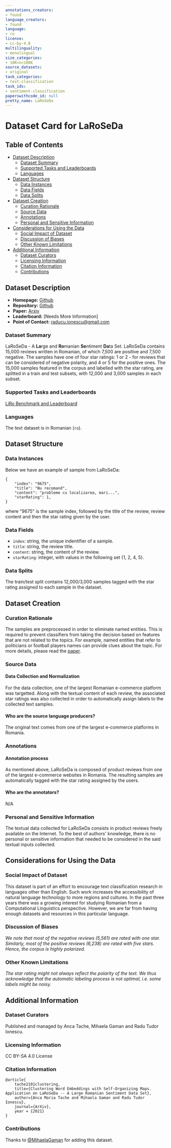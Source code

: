 ```yaml
---
annotations_creators:
- found
language_creators:
- found
language:
- ro
license:
- cc-by-4.0
multilinguality:
- monolingual
size_categories:
- 10K<n<100K
source_datasets:
- original
task_categories:
- text-classification
task_ids:
- sentiment-classification
paperswithcode_id: null
pretty_name: LaRoSeDa
---
```


# Dataset Card for LaRoSeDa

## Table of Contents
- [Dataset Description](#dataset-description)
  - [Dataset Summary](#dataset-summary)
  - [Supported Tasks and Leaderboards](#supported-tasks-and-leaderboards)
  - [Languages](#languages)
- [Dataset Structure](#dataset-structure)
  - [Data Instances](#data-instances)
  - [Data Fields](#data-fields)
  - [Data Splits](#data-splits)
- [Dataset Creation](#dataset-creation)
  - [Curation Rationale](#curation-rationale)
  - [Source Data](#source-data)
  - [Annotations](#annotations)
  - [Personal and Sensitive Information](#personal-and-sensitive-information)
- [Considerations for Using the Data](#considerations-for-using-the-data)
  - [Social Impact of Dataset](#social-impact-of-dataset)
  - [Discussion of Biases](#discussion-of-biases)
  - [Other Known Limitations](#other-known-limitations)
- [Additional Information](#additional-information)
  - [Dataset Curators](#dataset-curators)
  - [Licensing Information](#licensing-information)
  - [Citation Information](#citation-information)
  - [Contributions](#contributions)

## Dataset Description

- **Homepage:** [Github](https://github.com/ancatache/LaRoSeDa)
- **Repository:** [Github](https://github.com/ancatache/LaRoSeDa)
- **Paper:** [Arxiv](https://arxiv.org/pdf/2101.04197.pdf)
- **Leaderboard:** [Needs More Information]
- **Point of Contact:** raducu.ionescu@gmail.com

### Dataset Summary

LaRoSeDa - A **La**rge and **Ro**manian **Se**ntiment **Da**ta Set. LaRoSeDa contains 15,000 reviews written in Romanian, of which 7,500 are positive and 7,500 negative. 
The samples have one of four star ratings: 1 or 2 - for reviews that can be considered of negative polarity, and 4 or 5 for the positive ones.
The 15,000 samples featured in the corpus and labelled with the star rating, are splitted in a train and test subsets, with 12,000 and 3,000 samples in each subset.

### Supported Tasks and Leaderboards

[LiRo Benchmark and Leaderboard](https://eemlcommunity.github.io/ro_benchmark_leaderboard/site/)

### Languages

The text dataset is in Romanian (`ro`).

## Dataset Structure

### Data Instances

Below we have an example of sample from LaRoSeDa:

```
{
    "index": "9675",
    "title": "Nu recomand",
    "content": "probleme cu localizarea, mari...",
    "starRating": 1,
}
```

where "9675" is the sample index, followed by the title of the review, review content and then the star rating given by the user.


### Data Fields

- `index`: string, the unique indentifier of a sample.
- `title`: string, the review title.
- `content`: string, the content of the review.
- `starRating`: integer, with values in the following set {1, 2, 4, 5}.

### Data Splits

The train/test split contains 12,000/3,000 samples tagged with the star rating assigned to each sample in the dataset.

## Dataset Creation

### Curation Rationale

The samples are preprocessed in order to eliminate named entities. This is required to prevent classifiers from taking the decision based on features that are not related to the topics. 
For example, named entities that refer to politicians or football players names can provide clues about the topic. For more details, please read the [paper](https://arxiv.org/abs/1901.06543).

### Source Data


#### Data Collection and Normalization

For the data collection, one of the largest Romanian e-commerce platform was targetted. Along with the textual content of each review, the associated star ratings was also collected in order to automatically assign labels to
the collected text samples. 


#### Who are the source language producers?

The original text comes from one of the largest e-commerce platforms in Romania.

### Annotations

#### Annotation process

As mentioned above, LaRoSeDa is composed of product reviews from one of the largest e-commerce websites in Romania. The resulting samples are automatically tagged with the star rating assigned by the users.

#### Who are the annotators?

N/A

### Personal and Sensitive Information

The textual data collected for LaRoSeDa consists in product reviews freely available on the Internet. 
To the best of authors' knowledge, there is no personal or sensitive information that needed to be considered in the said textual inputs collected.

## Considerations for Using the Data

### Social Impact of Dataset

This dataset is part of an effort to encourage text classification research in languages other than English. Such work increases the accessibility of natural language technology to more regions and cultures. 
In the past three years there was a growing interest for studying Romanian from a Computational Linguistics perspective. However, we are far from having enough datasets and resources in this particular language.

### Discussion of Biases

*We note that most of the negative reviews (5,561) are rated with one star. Similarly, most of the positive reviews (6,238) are rated with five stars. Hence, the corpus is highly polarized.*

### Other Known Limitations

*The star rating might not always reflect the polarity of the text. We thus acknowledge that the automatic labeling process is not optimal, i.e. some labels might be noisy.*

## Additional Information

### Dataset Curators

Published and managed by Anca Tache, Mihaela Gaman and Radu Tudor Ionescu.

### Licensing Information

CC BY-SA 4.0 License

### Citation Information

```
@article{
    tache2101clustering,
    title={Clustering Word Embeddings with Self-Organizing Maps. Application on LaRoSeDa -- A Large Romanian Sentiment Data Set},
    author={Anca Maria Tache and Mihaela Gaman and Radu Tudor Ionescu},
    journal={ArXiv},
    year = {2021}
}
```

### Contributions

Thanks to [@MihaelaGaman](https://github.com/MihaelaGaman) for adding this dataset.

